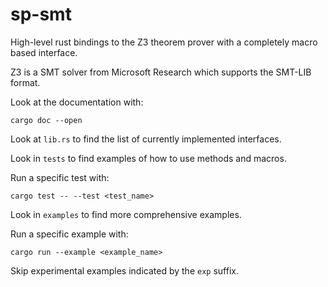# sp-smt

High-level rust bindings to the Z3 theorem prover with a completely macro based interface.

Z3 is a SMT solver from Microsoft Research which supports the SMT-LIB format.

Look at the documentation with:
```
cargo doc --open
```

Look at `lib.rs` to find the list of currently implemented interfaces.

Look in `tests` to find examples of how to use methods and macros.

Run a specific test with:
```
cargo test -- --test <test_name>
```

Look in `examples` to find more comprehensive examples.

Run a specific example with:
```
cargo run --example <example_name>
```

Skip experimental examples indicated by the `exp` suffix.